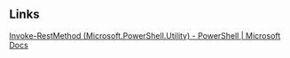## Links
[Invoke-RestMethod (Microsoft.PowerShell.Utility) - PowerShell | Microsoft Docs](https://docs.microsoft.com/de-de/powershell/module/Microsoft.PowerShell.Utility/Invoke-RestMethod?view=powershell-5.1)
